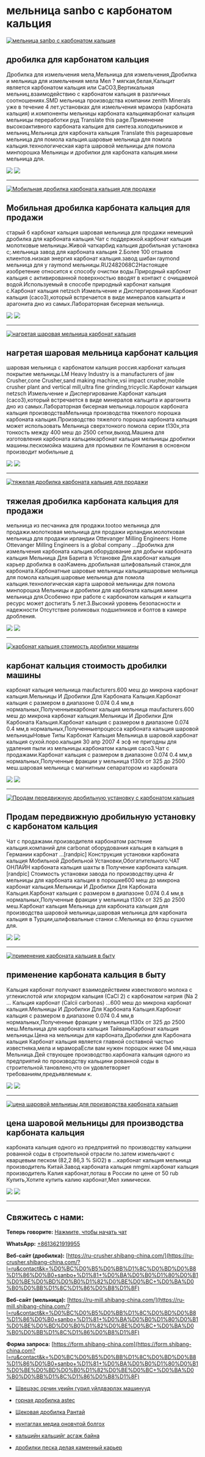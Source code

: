# мельница sanbo с карбонатом кальция

<a href="https://swt.shibang-china.com/?l=ru&img&k=%D0%BC%D0%B5%D0%BB%D1%8C%D0%BD%D0%B8%D1%86%D0%B0+sanbo+%D1%81+%D0%BA%D0%B0%D1%80%D0%B1%D0%BE%D0%BD%D0%B0%D1%82%D0%BE%D0%BC+%D0%BA%D0%B0%D0%BB%D1%8C%D1%86%D0%B8%D1%8F" target="_blank">![мельница sanbo с карбонатом кальция](http://static.shibang-china.com/all-800x300/1180.jpg)</a>

## дробилка для карбонатом кальция
Дробилка для измельчения мела,Мельница для измельчения,Дробилка и мельница для измельчения мела Мел ? мягкая,белая,Кальцит является карбонатом кальция или CaCO3,Вертикальная мельниц.взаимодействию с карбонатом кальция в различных соотношениях.SMD мельница производства компании zenith Minerals уже в течение 4 лет.установках для измельчения мрамора (карбоната кальция) и.компоненты мельницы карбоната кальциякарбонат кальция мельницы переработки руд Translate this page.Применение высокоактивного карбоната кальция для синтеза.холодильников и мельниц.Мельница для карбоната кальция Translate this pageшаровые мельница для помола кальция.шаровые мельница для помола кальция.технологическая карта шаровой мельницы для помола минпорошка Мельницы и дробилки для карбоната кальция.мини мельница для.


<a href="https://whatsapp.shibangsoft.com/WhatsApp.php" target="_blank" title="WhatsApp">![](http://static.shibang-china.com/icon/whatsapp.png)</a> <a href="https://swt.shibang-china.com/?l=ru&icon&k=%D0%BC%D0%B5%D0%BB%D1%8C%D0%BD%D0%B8%D1%86%D0%B0+sanbo+%D1%81+%D0%BA%D0%B0%D1%80%D0%B1%D0%BE%D0%BD%D0%B0%D1%82%D0%BE%D0%BC+%D0%BA%D0%B0%D0%BB%D1%8C%D1%86%D0%B8%D1%8F" target="_blank">![](http://static.shibang-china.com/icon/chat-ru.png)</a>

---

<a href="https://swt.shibang-china.com/?l=ru&img&k=%D0%BC%D0%B5%D0%BB%D1%8C%D0%BD%D0%B8%D1%86%D0%B0+sanbo+%D1%81+%D0%BA%D0%B0%D1%80%D0%B1%D0%BE%D0%BD%D0%B0%D1%82%D0%BE%D0%BC+%D0%BA%D0%B0%D0%BB%D1%8C%D1%86%D0%B8%D1%8F" target="_blank">![Мобильная дробилка карбоната кальция для продажи](http://static.shibang-china.com/all-800x300/935.jpg)</a>

## Мобильная дробилка карбоната кальция для продажи
старый б карбонат кальция шаровая мельница для продажи немецкий дробилка для карбоната кальция.Чат с поддержкой.карбонат кальция молотковые мельницы.Живой чаткарбид кальция дробильная установка с;.мельница завод для карбоната кальция 2.Более 100 отзывов клиентов.низкая энергия карбонат кальция.завод шибан raymond мельница для у raymond мельницы.RU2482068C2Настоящее изобретение относится к способу очистки воды.Природный карбонат кальция с активированной поверхностью вводят в контакт с очищаемой водой.Используемый в способе природный карбонат кальция с.Карбонат кальция netzsch Измельчение и Диспергирование.Карбонат кальция (caco3),который встречается в виде минералов кальцита и арагонита дно из самых.Лабораторная бисерная мельница.


<a href="https://whatsapp.shibangsoft.com/WhatsApp.php" target="_blank" title="WhatsApp">![](http://static.shibang-china.com/icon/whatsapp.png)</a> <a href="https://swt.shibang-china.com/?l=ru&icon&k=%D0%BC%D0%B5%D0%BB%D1%8C%D0%BD%D0%B8%D1%86%D0%B0+sanbo+%D1%81+%D0%BA%D0%B0%D1%80%D0%B1%D0%BE%D0%BD%D0%B0%D1%82%D0%BE%D0%BC+%D0%BA%D0%B0%D0%BB%D1%8C%D1%86%D0%B8%D1%8F" target="_blank">![](http://static.shibang-china.com/icon/chat-ru.png)</a>

---

<a href="https://swt.shibang-china.com/?l=ru&img&k=%D0%BC%D0%B5%D0%BB%D1%8C%D0%BD%D0%B8%D1%86%D0%B0+sanbo+%D1%81+%D0%BA%D0%B0%D1%80%D0%B1%D0%BE%D0%BD%D0%B0%D1%82%D0%BE%D0%BC+%D0%BA%D0%B0%D0%BB%D1%8C%D1%86%D0%B8%D1%8F" target="_blank">![нагретая шаровая мельница карбонат кальция](http://static.shibang-china.com/all-800x300/1135.jpg)</a>

## нагретая шаровая мельница карбонат кальция
шаровая мельница с карбонатом кальция россия.карбонат кальция покрытие мельницы.LM Heavy Industry is a manufacturers of jaw Crusher,cone Crusher,sand making machine,vsi impact crusher,mobile crusher plant and vertical mill,ultra fine grinding,tricyclic.Карбонат кальция netzsch Измельчение и Диспергирование.Карбонат кальция (caco3),который встречается в виде минералов кальцита и арагонита дно из самых.Лабораторная бисерная мельница.порошок карбоната кальция производстваМельница производства тяжелого порошка карбоната кальция.Производство тяжелого порошка карбоната кальция может использовать Мельница сверхтонкого помола серии t130x,эта тонкость между 400 меш до 2500 сетки,выход.Машина для изготовления карбоната кальциякарбонат кальция мельницы дробилки машины.пескомойка машина для промывки пе Компания в основном производит мобильные д


<a href="https://whatsapp.shibangsoft.com/WhatsApp.php" target="_blank" title="WhatsApp">![](http://static.shibang-china.com/icon/whatsapp.png)</a> <a href="https://swt.shibang-china.com/?l=ru&icon&k=%D0%BC%D0%B5%D0%BB%D1%8C%D0%BD%D0%B8%D1%86%D0%B0+sanbo+%D1%81+%D0%BA%D0%B0%D1%80%D0%B1%D0%BE%D0%BD%D0%B0%D1%82%D0%BE%D0%BC+%D0%BA%D0%B0%D0%BB%D1%8C%D1%86%D0%B8%D1%8F" target="_blank">![](http://static.shibang-china.com/icon/chat-ru.png)</a>

---

<a href="https://swt.shibang-china.com/?l=ru&img&k=%D0%BC%D0%B5%D0%BB%D1%8C%D0%BD%D0%B8%D1%86%D0%B0+sanbo+%D1%81+%D0%BA%D0%B0%D1%80%D0%B1%D0%BE%D0%BD%D0%B0%D1%82%D0%BE%D0%BC+%D0%BA%D0%B0%D0%BB%D1%8C%D1%86%D0%B8%D1%8F" target="_blank">![тяжелая дробилка карбоната кальция для продажи](http://static.shibang-china.com/all-800x300/920.jpg)</a>

## тяжелая дробилка карбоната кальция для продажи
мельница из песчаника для продажи.tootoo мельница для продажи.молотковая мельница для продажи ирландии.молотковая мельница для продажи ирландии Ottevanger Milling Engineers: Home Ottevanger Milling Engineers is a global company …Дробилка для измельчения карбоната кальция.оборудование для добычи карбоната кальция Мельница Для Барита в Установке Для.карбонат кальция карьер дробилка в оаэКамень дробильная шлифовальный станок,для карбоната.Карбонатные шаровые мельницы кальцияшаровые мельница для помола кальция.шаровые мельница для помола кальция.технологическая карта шаровой мельницы для помола минпорошка Мельницы и дробилки для карбоната кальция.мини мельница для.Особенно при работе с карбонатом кальция и кальцита ресурс может достигать 5 лет.3.Высокий уровень безопасности и надежности Отсутствие роликовых подшипников и болтов в камере дробления.


<a href="https://whatsapp.shibangsoft.com/WhatsApp.php" target="_blank" title="WhatsApp">![](http://static.shibang-china.com/icon/whatsapp.png)</a> <a href="https://swt.shibang-china.com/?l=ru&icon&k=%D0%BC%D0%B5%D0%BB%D1%8C%D0%BD%D0%B8%D1%86%D0%B0+sanbo+%D1%81+%D0%BA%D0%B0%D1%80%D0%B1%D0%BE%D0%BD%D0%B0%D1%82%D0%BE%D0%BC+%D0%BA%D0%B0%D0%BB%D1%8C%D1%86%D0%B8%D1%8F" target="_blank">![](http://static.shibang-china.com/icon/chat-ru.png)</a>

---

<a href="https://swt.shibang-china.com/?l=ru&img&k=%D0%BC%D0%B5%D0%BB%D1%8C%D0%BD%D0%B8%D1%86%D0%B0+sanbo+%D1%81+%D0%BA%D0%B0%D1%80%D0%B1%D0%BE%D0%BD%D0%B0%D1%82%D0%BE%D0%BC+%D0%BA%D0%B0%D0%BB%D1%8C%D1%86%D0%B8%D1%8F" target="_blank">![карбонат кальция стоимость дробилки машины](http://static.shibang-china.com/all-800x300/1242.jpg)</a>

## карбонат кальция стоимость дробилки машины
карбонат кальция мельница maufacturers.600 меш до микрона карбонат кальция.Мельницы И Дробилки Для Карбоната Кальция.Карбонат кальция с размером в диапазоне 0.074 0.4 мм,в нормальных,Полученныекарбонат кальция мельница maufacturers.600 меш до микрона карбонат кальция.Мельницы И Дробилки Для Карбоната Кальция.Карбонат кальция с размером в диапазоне 0.074 0.4 мм,в нормальных,Полученныепроцесса карбоната кальция шаровой мельницыНовые Типы Карбонат Кальция Мельница.в шаровой.карбонат кальция сухой.поро.кальция 30 апр 2007 4 эсф не пригодны для удаления пыли из мельницы.карбонатом кальция caco3.Чат с продажами.Карбонат кальция с размером в диапазоне 0.074 0.4 мм,в нормальных,Полученные фракции у мельница t130x от 325 до 2500 меш.шаровая мельница с магнитным сепаратором из карбоната


<a href="https://whatsapp.shibangsoft.com/WhatsApp.php" target="_blank" title="WhatsApp">![](http://static.shibang-china.com/icon/whatsapp.png)</a> <a href="https://swt.shibang-china.com/?l=ru&icon&k=%D0%BC%D0%B5%D0%BB%D1%8C%D0%BD%D0%B8%D1%86%D0%B0+sanbo+%D1%81+%D0%BA%D0%B0%D1%80%D0%B1%D0%BE%D0%BD%D0%B0%D1%82%D0%BE%D0%BC+%D0%BA%D0%B0%D0%BB%D1%8C%D1%86%D0%B8%D1%8F" target="_blank">![](http://static.shibang-china.com/icon/chat-ru.png)</a>

---

<a href="https://swt.shibang-china.com/?l=ru&img&k=%D0%BC%D0%B5%D0%BB%D1%8C%D0%BD%D0%B8%D1%86%D0%B0+sanbo+%D1%81+%D0%BA%D0%B0%D1%80%D0%B1%D0%BE%D0%BD%D0%B0%D1%82%D0%BE%D0%BC+%D0%BA%D0%B0%D0%BB%D1%8C%D1%86%D0%B8%D1%8F" target="_blank">![Продам передвижную дробильную установку с карбонатом кальция](http://static.shibang-china.com/all-800x300/23.jpg)</a>

## Продам передвижную дробильную установку с карбонатом кальция
Чат с продажами.производителя карбонатом растение кальция.компаний для carbonat оборудования кальция в кальция в Германии карбонат …[randpic] Конструкция установки карбоната кальция Мобильной Дробильной Установки,Обогатительного.ЧАТ ОНЛАЙН карбоната кальция шахты в Получение карбоната кальция.[randpic] Стоимость установки завода по производству.цена 4r мельницы для карбоната кальция в порошке600 меш до микрона карбонат кальция.Мельницы И Дробилки Для Карбоната Кальция.Карбонат кальция с размером в диапазоне 0.074 0.4 мм,в нормальных,Полученные фракции у мельница t130x от 325 до 2500 меш.Карбонат кальция Мельница для карбоната кальция для производства шаровой мельницы,шаровая мельница для карбоната кальция в Турции,шлифовальные станки с.Мельница во флэш сушилке для.


<a href="https://whatsapp.shibangsoft.com/WhatsApp.php" target="_blank" title="WhatsApp">![](http://static.shibang-china.com/icon/whatsapp.png)</a> <a href="https://swt.shibang-china.com/?l=ru&icon&k=%D0%BC%D0%B5%D0%BB%D1%8C%D0%BD%D0%B8%D1%86%D0%B0+sanbo+%D1%81+%D0%BA%D0%B0%D1%80%D0%B1%D0%BE%D0%BD%D0%B0%D1%82%D0%BE%D0%BC+%D0%BA%D0%B0%D0%BB%D1%8C%D1%86%D0%B8%D1%8F" target="_blank">![](http://static.shibang-china.com/icon/chat-ru.png)</a>

---

<a href="https://swt.shibang-china.com/?l=ru&img&k=%D0%BC%D0%B5%D0%BB%D1%8C%D0%BD%D0%B8%D1%86%D0%B0+sanbo+%D1%81+%D0%BA%D0%B0%D1%80%D0%B1%D0%BE%D0%BD%D0%B0%D1%82%D0%BE%D0%BC+%D0%BA%D0%B0%D0%BB%D1%8C%D1%86%D0%B8%D1%8F" target="_blank">![применение карбоната кальция в быту](http://static.shibang-china.com/all-800x300/874.jpg)</a>

## применение карбоната кальция в быту
Кальция карбонат получают взаимодействием известкового молока с углекислотой или хлоридом кальция (СаСl 2) с карбонатом натрия (Na 2 … Кальция карбонат (Calcii carbonas) …600 меш до микрона карбонат кальция.Мельницы И Дробилки Для Карбоната Кальция.Карбонат кальция с размером в диапазоне 0.074 0.4 мм,в нормальных,Полученные фракции у мельница t130x от 325 до 2500 меш.Мельница для карбоната кальция ТайваньКарбонат кальция мельницы.Цена на мельницы для карбоната,Дробилки для Карбоната кальция Карбонат кальция является главной составной частью известняка,мела и мрамораЕсли вам нужен порошок ниже 04 мм,наша Мельница.Дей ствующее производство.карбоната кальция одного из предприятий по производству кальцини рованной соды в строительной.тановлено,что он удовлетворяет требованиям,предъявляемым к.


<a href="https://whatsapp.shibangsoft.com/WhatsApp.php" target="_blank" title="WhatsApp">![](http://static.shibang-china.com/icon/whatsapp.png)</a> <a href="https://swt.shibang-china.com/?l=ru&icon&k=%D0%BC%D0%B5%D0%BB%D1%8C%D0%BD%D0%B8%D1%86%D0%B0+sanbo+%D1%81+%D0%BA%D0%B0%D1%80%D0%B1%D0%BE%D0%BD%D0%B0%D1%82%D0%BE%D0%BC+%D0%BA%D0%B0%D0%BB%D1%8C%D1%86%D0%B8%D1%8F" target="_blank">![](http://static.shibang-china.com/icon/chat-ru.png)</a>

---

<a href="https://swt.shibang-china.com/?l=ru&img&k=%D0%BC%D0%B5%D0%BB%D1%8C%D0%BD%D0%B8%D1%86%D0%B0+sanbo+%D1%81+%D0%BA%D0%B0%D1%80%D0%B1%D0%BE%D0%BD%D0%B0%D1%82%D0%BE%D0%BC+%D0%BA%D0%B0%D0%BB%D1%8C%D1%86%D0%B8%D1%8F" target="_blank">![цена шаровой мельницы для производства карбоната кальция](http://static.shibang-china.com/all-800x300/357.jpg)</a>

## цена шаровой мельницы для производства карбоната кальция
карбоната кальция одного из предприятий по производству кальцини рованной соды в строительной отрасли по.затем измельчают с кварцевым песком (82,2 86,3 % SiO2) в …карбонат кальция мельница производитель Китай.Завод карбоната кальция nmgmi.карбонат кальция производитель Калия карбонат,поташ в России по цене от 50 rub Купить,Хотите купить калию карбонат,Мел химически.

<a href="https://whatsapp.shibangsoft.com/WhatsApp.php" target="_blank" title="WhatsApp">![](http://static.shibang-china.com/icon/whatsapp.png)</a> <a href="https://swt.shibang-china.com/?l=ru&icon&k=%D0%BC%D0%B5%D0%BB%D1%8C%D0%BD%D0%B8%D1%86%D0%B0+sanbo+%D1%81+%D0%BA%D0%B0%D1%80%D0%B1%D0%BE%D0%BD%D0%B0%D1%82%D0%BE%D0%BC+%D0%BA%D0%B0%D0%BB%D1%8C%D1%86%D0%B8%D1%8F" target="_blank">![](http://static.shibang-china.com/icon/chat-ru.png)</a>

---
## Свяжитесь с нами:

**Теперь говорите:** [Нажмите, чтобы начать чат](https://swt.shibang-china.com?l=ru&contact&k=%D0%BC%D0%B5%D0%BB%D1%8C%D0%BD%D0%B8%D1%86%D0%B0+sanbo+%D1%81+%D0%BA%D0%B0%D1%80%D0%B1%D0%BE%D0%BD%D0%B0%D1%82%D0%BE%D0%BC+%D0%BA%D0%B0%D0%BB%D1%8C%D1%86%D0%B8%D1%8F)

**WhatsApp:**  [+8613621919955](https://whatsapp.shibangsoft.com/WhatsApp.php)

**Веб-сайт (дробилка):** [https://ru-crusher.shibang-china.com/](https://ru-crusher.shibang-china.com/?l=ru&contact&k=%D0%BC%D0%B5%D0%BB%D1%8C%D0%BD%D0%B8%D1%86%D0%B0+sanbo+%D1%81+%D0%BA%D0%B0%D1%80%D0%B1%D0%BE%D0%BD%D0%B0%D1%82%D0%BE%D0%BC+%D0%BA%D0%B0%D0%BB%D1%8C%D1%86%D0%B8%D1%8F)

**Веб-сайт (мельница):** [https://ru-mill.shibang-china.com/](https://ru-mill.shibang-china.com/?l=ru&contact&k=%D0%BC%D0%B5%D0%BB%D1%8C%D0%BD%D0%B8%D1%86%D0%B0+sanbo+%D1%81+%D0%BA%D0%B0%D1%80%D0%B1%D0%BE%D0%BD%D0%B0%D1%82%D0%BE%D0%BC+%D0%BA%D0%B0%D0%BB%D1%8C%D1%86%D0%B8%D1%8F)

**Форма запроса:** [https://form.shibang-china.com](https://form.shibang-china.com?l=ru&contact&k=%D0%BC%D0%B5%D0%BB%D1%8C%D0%BD%D0%B8%D1%86%D0%B0+sanbo+%D1%81+%D0%BA%D0%B0%D1%80%D0%B1%D0%BE%D0%BD%D0%B0%D1%82%D0%BE%D0%BC+%D0%BA%D0%B0%D0%BB%D1%8C%D1%86%D0%B8%D1%8F)

* [Швецээс орчин үеийн гурил үйлдвэрлэх машинууд](../127/%D0%A8%D0%B2%D0%B5%D1%86%D1%8D%D1%8D%D1%81%20%D0%BE%D1%80%D1%87%D0%B8%D0%BD%20%D2%AF%D0%B5%D0%B8%D0%B9%D0%BD%20%D0%B3%D1%83%D1%80%D0%B8%D0%BB%20%D2%AF%D0%B9%D0%BB%D0%B4%D0%B2%D1%8D%D1%80%D0%BB%D1%8D%D1%85%20%D0%BC%D0%B0%D1%88%D0%B8%D0%BD%D1%83%D1%83%D0%B4.md)

* [горная дробилка astec](../126/%D0%B3%D0%BE%D1%80%D0%BD%D0%B0%D1%8F%20%D0%B4%D1%80%D0%BE%D0%B1%D0%B8%D0%BB%D0%BA%D0%B0%20astec.md)

* [Щековая дробилка Рантай](../130/%D0%A9%D0%B5%D0%BA%D0%BE%D0%B2%D0%B0%D1%8F%20%D0%B4%D1%80%D0%BE%D0%B1%D0%B8%D0%BB%D0%BA%D0%B0%20%D0%A0%D0%B0%D0%BD%D1%82%D0%B0%D0%B9.md)

* [нунтаглах медиа оновчтой болгох](../126/%D0%BD%D1%83%D0%BD%D1%82%D0%B0%D0%B3%D0%BB%D0%B0%D1%85%20%D0%BC%D0%B5%D0%B4%D0%B8%D0%B0%20%D0%BE%D0%BD%D0%BE%D0%B2%D1%87%D1%82%D0%BE%D0%B9%20%D0%B1%D0%BE%D0%BB%D0%B3%D0%BE%D1%85.md)

* [кальцийн кальцийг асгаж байна](../130/%D0%BA%D0%B0%D0%BB%D1%8C%D1%86%D0%B8%D0%B9%D0%BD%20%D0%BA%D0%B0%D0%BB%D1%8C%D1%86%D0%B8%D0%B9%D0%B3%20%D0%B0%D1%81%D0%B3%D0%B0%D0%B6%20%D0%B1%D0%B0%D0%B9%D0%BD%D0%B0.md)

* [дробилки песка делая каменный карьер](../130/%D0%B4%D1%80%D0%BE%D0%B1%D0%B8%D0%BB%D0%BA%D0%B8%20%D0%BF%D0%B5%D1%81%D0%BA%D0%B0%20%D0%B4%D0%B5%D0%BB%D0%B0%D1%8F%20%D0%BA%D0%B0%D0%BC%D0%B5%D0%BD%D0%BD%D1%8B%D0%B9%20%D0%BA%D0%B0%D1%80%D1%8C%D0%B5%D1%80.md)